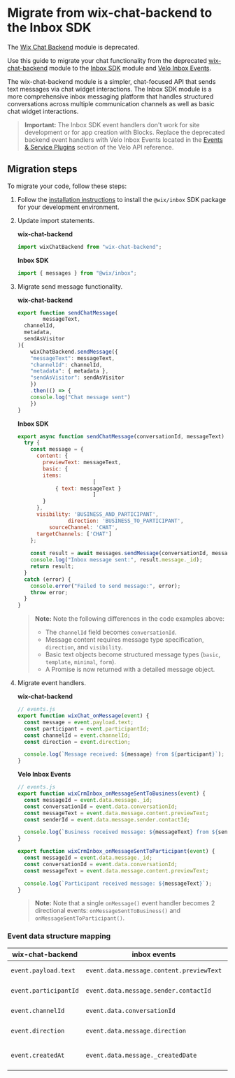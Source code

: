 # Migrate from wix-chat-backend to the Inbox SDK

The [Wix Chat Backend](https://dev.wix.com/docs/velo/apis/wix-chat-backend/introduction) module is deprecated.

Use this guide to migrate your chat functionality from the deprecated [wix-chat-backend](https://dev.wix.com/docs/velo/apis/wix-chat-backend/introduction) module to the [Inbox SDK](https://dev.wix.com/docs/velo/apis/wix-inbox-v2/introduction) module and [Velo Inbox Events](https://dev.wix.com/docs/velo/events-service-plugins/inbox/events/on-message-sent-to-business).

The wix-chat-backend module is a simpler, chat-focused API that sends text messages via chat widget interactions. The Inbox SDK module is a more comprehensive inbox messaging platform that handles structured conversations across multiple communication channels as well as basic chat widget interactions. 

<blockquote class="important">

__Important:__
The Inbox SDK event handlers don't work for site development or for app creation with Blocks.
Replace the deprecated backend event handlers with Velo Inbox Events located in the [Events & Service Plugins](https://dev.wix.com/docs/velo/events-service-plugins/about-events-service-plugins-and-the-sdk) section of the Velo API reference.

</blockquote>


## Migration steps

To migrate your code, follow these steps: 

1. Follow the [installation instructions](http://dev.wix.com/docs/sdk/backend-modules/inbox/messages/setup) to install the `@wix/inbox` SDK package for your development environment. 

2. Update import statements.

    **wix-chat-backend**
    ```js
    import wixChatBackend from "wix-chat-backend";
    ```

    **Inbox SDK**
    ```js
    import { messages } from "@wix/inbox";
    ```

3. Migrate send message functionality.

    **wix-chat-backend**
    ```js
    export function sendChatMessage(
			messageText, 
      channelId, 
      metadata, 
      sendAsVisitor
    ){ 
    	wixChatBackend.sendMessage({
      	"messageText": messageText,
      	"channelId": channelId,
      	"metadata": { metadata },
      	"sendAsVisitor": sendAsVisitor
    	})
    	.then(() => {
      	console.log("Chat message sent")
    	})
    }
    ```

    **Inbox SDK**
    ```js
    export async function sendChatMessage(conversationId, messageText) {
      try {
        const message = {
          content: {
            previewText: messageText,
            basic: {
            items: 
							[
              	{ text: messageText }
							]
            }
          },
          visibility: 'BUSINESS_AND_PARTICIPANT',
					direction: 'BUSINESS_TO_PARTICIPANT',
		      sourceChannel: 'CHAT',
          targetChannels: ['CHAT']
        };
            
        const result = await messages.sendMessage(conversationId, message);
        console.log("Inbox message sent:", result.message._id);
        return result;
      } 
      catch (error) {
        console.error("Failed to send message:", error);
        throw error;
      }
    } 
    ```

	>**Note:**
	> Note the following differences in the code examples above: 
	> - The `channelId` field becomes `conversationId`.
	> - Message content requires message type specification, `direction`, and `visibility`. 
	> - Basic text objects become structured message types (`basic`, `template`, `minimal`, `form`).
	> - A Promise is now returned with a detailed message object. 

4. Migrate event handlers. 

    **wix-chat-backend**
    ```javascript
    // events.js
    export function wixChat_onMessage(event) {
      const message = event.payload.text;
      const participant = event.participantId;
      const channelId = event.channelId;
      const direction = event.direction;    

      console.log(`Message received: ${message} from ${participant}`);
    }
    ```

    **Velo Inbox Events**
    ```javascript
    // events.js
    export function wixCrmInbox_onMessageSentToBusiness(event) {
      const messageId = event.data.message._id;
      const conversationId = event.data.conversationId;
      const messageText = event.data.message.content.previewText;
      const senderId = event.data.message.sender.contactId;
    
      console.log(`Business received message: ${messageText} from ${senderId}`);
    }

    export function wixCrmInbox_onMessageSentToParticipant(event) {
      const messageId = event.data.message._id;
      const conversationId = event.data.conversationId;
      const messageText = event.data.message.content.previewText;
    
      console.log(`Participant received message: ${messageText}`);
    }
    ```
	> **Note:**
	> Note that a single `onMessage()` event handler becomes 2 directional events: `onMessageSentToBusiness()` and `onMessageSentToParticipant()`. 


### Event data structure mapping

| wix-chat-backend      | inbox events   													 | Description   							|
| --------------------- | ---------------------------------------- | -------------------------- |
| `event.payload.text`  | `event.data.message.content.previewText` | Message text content 			|
| `event.participantId` | `event.data.message.sender.contactId`		 | Sender identifier 					|
| `event.channelId` 		| `event.data.conversationId` 						 | Conversation identifier 		|
| `event.direction` 		| `event.data.message.direction` 					 | Message direction 					|
| `event.createdAt` 		| `event.data.message._createdDate` 			 | Message creation timestamp |

